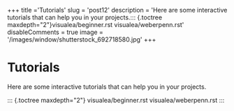 +++
title ='Tutorials'
slug = 'post12'
description = 'Here are some interactive tutorials that can help you in your projects.::: {.toctree maxdepth="2"}visualea/beginner.rst visualea/weberpenn.rst'
disableComments = true
image = '/images/window/shutterstock_692718580.jpg'
+++

# Tutorials

Here are some interactive tutorials that can help you in your projects.

::: {.toctree maxdepth="2"}
visualea/beginner.rst visualea/weberpenn.rst
:::
